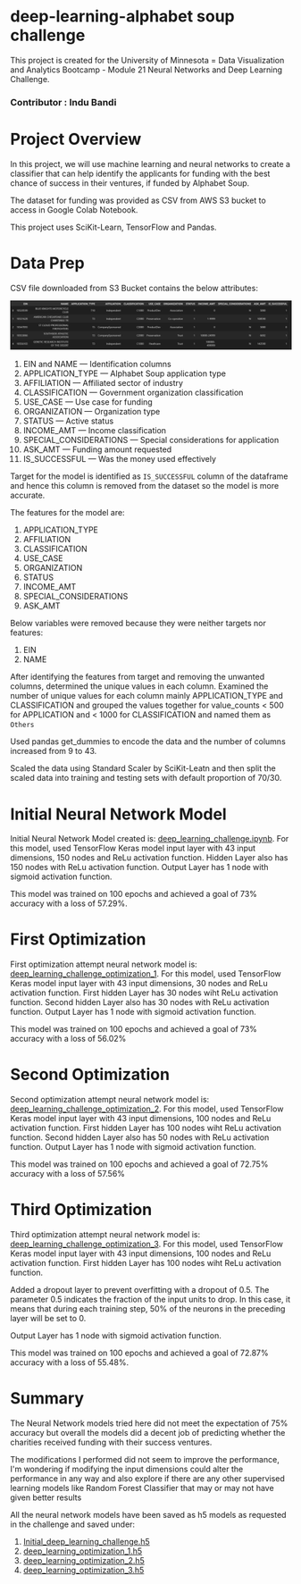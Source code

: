 # deep-learning-alphabet soup challenge

This project is created for the University of Minnesota = Data Visualization and Analytics Bootcamp - Module 21 Neural Networks and Deep Learning Challenge.

### Contributor : Indu Bandi

# Project Overview

In this project, we will use machine learning and neural networks to create a classifier that can help identify the applicants for funding with the best chance of success in their ventures, if funded by Alphabet Soup.

The dataset for funding was provided as CSV from AWS S3 bucket to access in Google Colab Notebook.

This project uses SciKit-Learn, TensorFlow and Pandas.

# Data Prep

CSV file downloaded from S3 Bucket contains the below attributes:

![alt text](screenshots/funding_csv_data.png)

1. EIN and NAME — Identification columns
2. APPLICATION_TYPE — Alphabet Soup application type
3. AFFILIATION — Affiliated sector of industry
4. CLASSIFICATION — Government organization classification
5. USE_CASE — Use case for funding
6. ORGANIZATION — Organization type
7. STATUS — Active status
8. INCOME_AMT — Income classification
9. SPECIAL_CONSIDERATIONS — Special considerations for application
10. ASK_AMT — Funding amount requested
11. IS_SUCCESSFUL — Was the money used effectively

Target for the model is identified as `IS_SUCCESSFUL` column of the dataframe and hence this column is removed from the dataset so the model is more accurate.

The features for the model are:

1. APPLICATION_TYPE
2. AFFILIATION
3. CLASSIFICATION
4. USE_CASE
5. ORGANIZATION
6. STATUS
7. INCOME_AMT
8. SPECIAL_CONSIDERATIONS
9. ASK_AMT

Below variables were removed because they were neither targets nor features:

1. EIN
2. NAME

After identifying the features from target and removing the unwanted columns, determined the unique values in each column. Examined the number of unique values for each column mainly APPLICATION_TYPE and CLASSIFICATION and grouped the values together for value_counts < 500 for APPLICATION and < 1000 for CLASSIFICATION and named them as  `Others` 

Used pandas get_dummies to encode the data and the number of columns increased from 9 to 43. 

Scaled the data using Standard Scaler by SciKit-Leatn and then split the scaled data into training and testing sets with default proportion of 70/30.

# Initial Neural Network Model

Initial Neural Network Model created is: [deep_learning_challenge.ipynb](deep_learning_challenge.ipynb). For this model, used TensorFlow Keras model input layer with 43 input dimensions, 150 nodes and ReLu activation function. 
Hidden Layer also has 150 nodes with ReLu activation function. 
Output Layer has 1 node with sigmoid activation function.


This model was trained on 100 epochs and achieved a goal of 73% accuracy with a loss of 57.29%.

# First Optimization

First optimization attempt neural network model is: [deep_learning_challenge_optimization_1](optimizations/deep_learning_challenge_optimization_1.ipynb). For this model, used TensorFlow Keras model input layer with 43 input dimensions, 30 nodes and ReLu activation function. 
First hidden Layer has 30 nodes wiht ReLu activation function. 
Second hidden Layer also has 30 nodes with ReLu activation function. 
Output Layer has 1 node with sigmoid activation function.


This model was trained on 100 epochs and achieved a goal of 73% accuracy with a loss of 56.02%

# Second Optimization

Second optimization attempt neural network model is: [deep_learning_challenge_optimization_2](optimizations/deep_learning_challenge_optimization_2.ipynb). For this model, used TensorFlow Keras model input layer with 43 input dimensions, 100 nodes and ReLu activation function. 
First hidden Layer has 100 nodes wiht ReLu activation function. 
Second hidden Layer also has 50 nodes with ReLu activation function. 
Output Layer has 1 node with sigmoid activation function.


This model was trained on 100 epochs and achieved a goal of 72.75% accuracy with a loss of 57.56%

# Third Optimization

Third optimization attempt neural network model is: [deep_learning_challenge_optimization_3](optimizations/deep_learning_challenge_optimization_3.ipynb). For this model, used TensorFlow Keras model input layer with 43 input dimensions, 100 nodes and ReLu activation function. 
First hidden Layer has 100 nodes wiht ReLu activation function. 

Added a dropout layer to prevent overfitting with a dropout of 0.5. The parameter 0.5 indicates the fraction of the input units to drop. In this case, it means that during each training step, 50% of the neurons in the preceding layer will be set to 0.

Output Layer has 1 node with sigmoid activation function.


This model was trained on 100 epochs and achieved a goal of 72.87% accuracy with a loss of 55.48%.


# Summary

The Neural Network models tried here did not meet the expectation of 75% accuracy but overall the models did a decent job of predicting whether the charities received funding with their success ventures.

The modifications I performed did not seem to improve the performance, I'm wondering if modifying the input dimensions could alter the performance in any way and also explore if there are any other supervised learning models like Random Forest Classifier that may or may not have given better results


All the neural network models have been saved as h5 models as requested in the challenge and saved under:
1. [Initial_deep_learning_challenge.h5](deep_learning_challenge.h5)
2. [deep_learning_optimization_1.h5](optimizations/deep_learning_optimization_1.h5)
3. [deep_learning_optimization_2.h5](optimizations/deep_learning_optimization_2.h5)
4. [deep_learning_optimization_3.h5](optimizations/deep_learning_optimization_3.h5)




